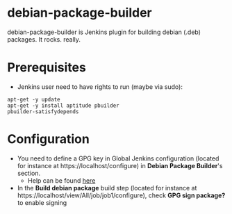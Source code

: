 debian-package-builder
======================

debian-package-builder is Jenkins plugin for building debian (.deb) packages.
It rocks. really.

Prerequisites
=


* Jenkins user need to have rights to run (maybe via sudo):
```
apt-get -y update
apt-get -y install aptitude pbuilder
pbuilder-satisfydepends
```

Configuration
=

* You need to define a GPG key in Global Jenkins configuration (located for instance at https://localhost/configure) in **Debian Package Builder**'s section.
    * Help can be found [here](https://keyring.debian.org/creating-key.html)
* In the **Build debian package** build step (located for instance at https://localhost/view/All/job/job1/configure), check **GPG sign package?** to enable signing

